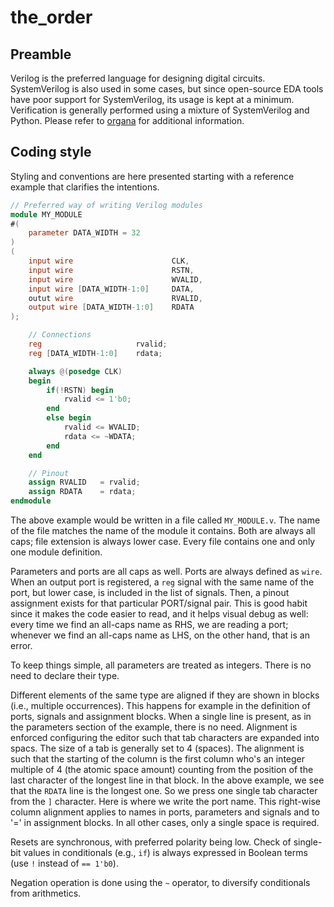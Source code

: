 # the_order

## Preamble
Verilog is the preferred language for designing digital circuits. SystemVerilog is also used in some
cases, but since open-source EDA tools have poor support for SystemVerilog, its usage is kept at a
minimum. Verification is generally performed using a mixture of SystemVerilog and Python. Please
refer to [organa](/organa) for additional information.

## Coding style
Styling and conventions are here presented starting with a reference example that clarifies the
intentions.

```verilog
// Preferred way of writing Verilog modules
module MY_MODULE
#(
    parameter DATA_WIDTH = 32
)
(
    input wire                      CLK,
    input wire                      RSTN,
    input wire                      WVALID,
    input wire [DATA_WIDTH-1:0]     DATA,
    outut wire                      RVALID,
    output wire [DATA_WIDTH-1:0]    RDATA
);

    // Connections
    reg                     rvalid;
    reg [DATA_WIDTH-1:0]    rdata;

    always @(posedge CLK)
    begin
        if(!RSTN) begin
            rvalid <= 1'b0;
        end
        else begin
            rvalid <= WVALID;
            rdata <= ~WDATA;
        end
    end

    // Pinout
    assign RVALID   = rvalid;
    assign RDATA    = rdata;
endmodule
```

The above example would be written in a file called `MY_MODULE.v`. The name of the file matches the
name of the module it contains. Both are always all caps; file extension is always lower case. Every
file contains one and only one module definition.

Parameters and ports are all caps as well. Ports are always defined as `wire`. When an output port
is registered, a `reg` signal with the same name of the port, but lower case, is included in the
list of signals. Then, a pinout assignment exists for that particular PORT/signal pair. This is good
habit since it makes the code easier to read, and it helps visual debug as well: every time we find
an all-caps name as RHS, we are reading a port; whenever we find an all-caps name as LHS, on the
other hand, that is an error.

To keep things simple, all parameters are treated as integers. There is no need to declare their
type.

Different elements of the same type are aligned if they are shown in blocks (i.e., multiple
occurrences). This happens for example in the definition of ports, signals and assignment blocks.
When a single line is present, as in the parameters section of the example, there is no need.
Alignment is enforced configuring the editor such that tab characters are expanded into spacs. The
size of a tab is generally set to 4 (spaces). The alignment is such that the starting of the column
is the first column who's an integer multiple of 4 (the atomic space amount) counting from the
position of the last character of the longest line in that block. In the above example, we see that
the `RDATA` line is the longest one. So we press one single tab character from the `]` character.
Here is where we write the port name. This right-wise column alignment applies to names in ports,
parameters and signals and to '=' in assignment blocks. In all other cases, only a single space is
required.

Resets are synchronous, with preferred polarity being low. Check of single-bit values in
conditionals (e.g., `if`) is always expressed in Boolean terms (use `!` instead of `== 1'b0`).

Negation operation is done using the `~` operator, to diversify conditionals from arithmetics.
